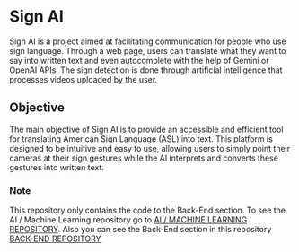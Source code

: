 # Sign AI

Sign AI is a project aimed at facilitating communication for people who use sign language. Through a web page, users can translate what they want to say into written text and even autocomplete with the help of Gemini or OpenAI APIs. The sign detection is done through artificial intelligence that processes videos uploaded by the user.

## Objective

The main objective of Sign AI is to provide an accessible and efficient tool for translating American Sign Language (ASL) into text. This platform is designed to be intuitive and easy to use, allowing users to simply point their cameras at their sign gestures while the AI interprets and converts these gestures into written text.

### Note

This repository only contains the code to the Back-End section. To see the AI / Machine Learning repository go to [AI / MACHINE LEARNING REPOSITORY](https://github.com/MatiasGrynfeld/SignAI-ML). Also you can see the Back-End section in this repository [BACK-END REPOSITORY](https://github.com/BenjaPicca/SignAI_Back-End)
 
